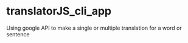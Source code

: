# translatorJS_cli_app
Using google API to make a single or multiple translation for a word or sentence
